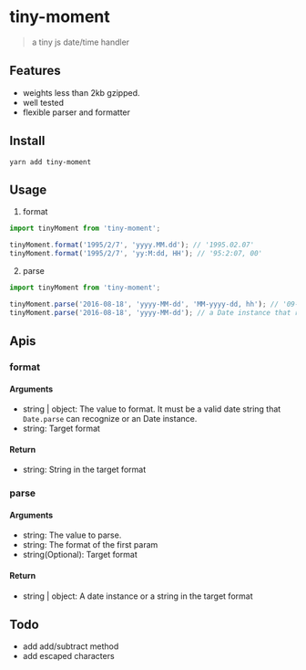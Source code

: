 # tiny-moment

> a tiny js date/time handler


## Features
- weights less than 2kb gzipped.
- well tested
- flexible parser and formatter

## Install
`yarn add tiny-moment`

## Usage

1. format

```js
import tinyMoment from 'tiny-moment';

tinyMoment.format('1995/2/7', 'yyyy.MM.dd'); // '1995.02.07'
tinyMoment.format('1995/2/7', 'yy:M:dd, HH'); // '95:2:07, 00'
```

2. parse


```js
import tinyMoment from 'tiny-moment';

tinyMoment.parse('2016-08-18', 'yyyy-MM-dd', 'MM-yyyy-dd, hh'); // '09-2016-18, 00'
tinyMoment.parse('2016-08-18', 'yyyy-MM-dd'); // a Date instance that represents '2016-08-18'
```

## Apis

### format

#### Arguments

- string | object:  The value to format. It must be a valid date string that `Date.parse` can recognize or an Date instance.
- string: Target format

#### Return

- string: String in the target format

### parse

#### Arguments

- string: The value to parse.
- string: The format of the first param
- string(Optional): Target format

#### Return

- string | object: A date instance or a string in the target format

## Todo

- add add/subtract method
- add escaped characters
